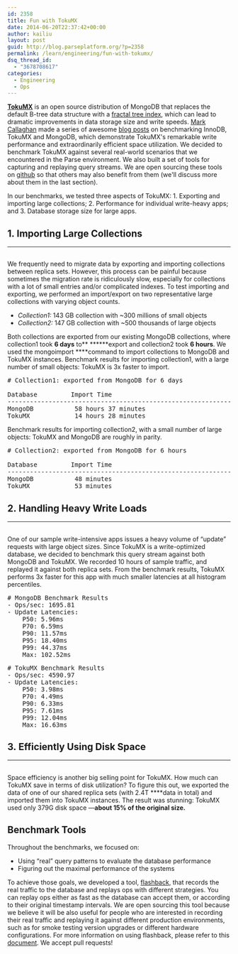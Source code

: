 ```yaml
---
id: 2358
title: Fun with TokuMX
date: 2014-06-20T22:37:42+00:00
author: kailiu
layout: post
guid: http://blog.parseplatform.org/?p=2358
permalink: /learn/engineering/fun-with-tokumx/
dsq_thread_id:
  - "3678708617"
categories:
  - Engineering
  - Ops
---
```

**[TokuMX](http://www.tokutek.com/)** is an open source distribution of MongoDB that replaces the default B-tree data structure with a [fractal tree index](http://www.tokutek.com/resources/technology/), which can lead to dramatic improvements in data storage size and write speeds. [Mark Callaghan](http://www.blogger.com/profile/09590445221922043181) made a series of awesome [blog posts](http://smalldatum.blogspot.com/) on benchmarking InnoDB, TokuMX and MongoDB, which demonstrate TokuMX's remarkable write performance and extraordinarily efficient space utilization. We decided to benchmark TokuMX against several real-world scenarios that we encountered in the Parse environment. We also built a set of tools for capturing and replaying query streams. We are open sourcing these tools on [github](https://github.com/ParsePlatform/flashback) so that others may also benefit from them (we'll discuss more about them in the last section).

In our benchmarks, we tested three aspects of TokuMX: 1. Exporting and importing large collections; 2. Performance for individual write-heavy apps; and 3. Database storage size for large apps.

## **1. Importing Large Collections**

* * *

## 

We frequently need to migrate data by exporting and importing collections between replica sets. However, this process can be painful because sometimes the migration rate is ridiculously slow, especially for collections with a lot of small entries and/or complicated indexes. To test importing and exporting, we performed an import/export on two representative large collections with varying object counts.

<ul class="standard-list">
  <li>
    <i> Collection1: </i>143 GB collection with ~300 millions of small objects
  </li>
  <li>
    <i> Collection2:</i> 147 GB collection with ~500 thousands of large objects
  </li>
</ul>

Both collections are exported from our existing MongoDB collections, where collection1 took **6 days** to** ******export and collection2 took **6 hours**. We used the mongoimport ****command to import collections to MongoDB and TokuMX instances. Benchmark results for importing collection1, with a large number of small objects: TokuMX is 3x faster to import.

<pre class="brush: c; gutter: false"># Collection1: exported from MongoDB for 6 days

Database         Import Time
---------------------------------------------------------------------
MongoDB           58 hours 37 minutes
TokuMX            14 hours 28 minutes</pre>

Benchmark results for importing collection2, with a small number of large objects: TokuMX and MongoDB are roughly in parity.

<pre class="brush: c; gutter: false"># Collection2: exported from MongoDB for 6 hours

Database         Import Time
---------------------------------------------------------------------
MongoDB           48 minutes
TokuMX            53 minutes</pre>

## **2. Handling Heavy Write Loads**

* * *

## 

One of our sample write-intensive apps issues a heavy volume of “update” requests with large object sizes. Since TokuMX is a write-optimized database, we decided to benchmark this query stream against both MongoDB and TokuMX. We recorded 10 hours of sample traffic, and replayed it against both replica sets. From the benchmark results, TokuMX performs 3x faster for this app with much smaller latencies at all histogram percentiles.

<pre class="brush: c; gutter: false"># MongoDB Benchmark Results
- Ops/sec: 1695.81
- Update Latencies:
    P50: 5.96ms
    P70: 6.59ms
    P90: 11.57ms
    P95: 18.40ms
    P99: 44.37ms
    Max: 102.52ms</pre>

<pre class="brush: c; gutter: false"># TokuMX Benchmark Results
- Ops/sec: 4590.97
- Update Latencies:
    P50: 3.98ms
    P70: 4.49ms
    P90: 6.33ms
    P95: 7.61ms
    P99: 12.04ms
    Max: 16.63ms</pre>

## **3. Efficiently Using Disk Space**

* * *

## 

Space efficiency is another big selling point for TokuMX. How much can TokuMX save in terms of disk utilization? To figure this out, we exported the data of one of our shared replica sets (with 2.4T ****data in total) and imported them into TokuMX instances. The result was stunning: TokuMX used only 379G disk space —**about 15% of the original size.**

## **Benchmark Tools**

Throughout the benchmarks, we focused on:

<ul class="standard-list">
  <li>
    Using “real” query patterns to evaluate the database performance
  </li>
  <li>
    Figuring out the maximal performance of the systems
  </li>
</ul>

To achieve those goals, we developed a tool, [flashback,](https://github.com/ParsePlatform/flashback) that records the real traffic to the database and replays ops with different strategies. You can replay ops either as fast as the database can accept them, or according to their original timestamp intervals. We are open sourcing this tool because we believe it will be also useful for people who are interested in recording their real traffic and replaying it against different production environments, such as for smoke testing version upgrades or different hardware configurations. For more information on using flashback, please refer to this [document](https://github.com/liukai/flashback/blob/master/README.md). We accept pull requests!